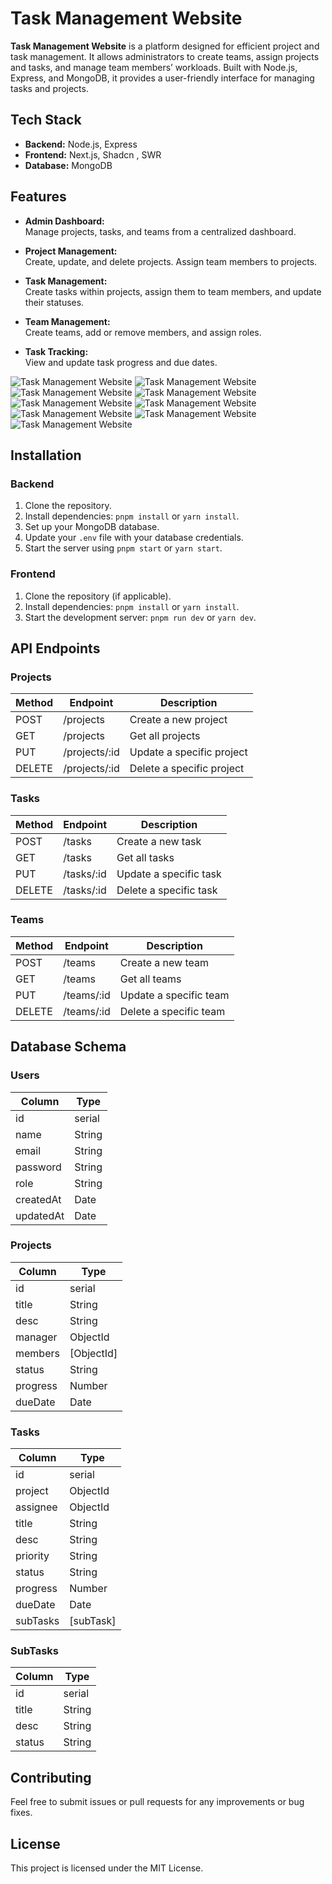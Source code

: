 # Task Management Website

**Task Management Website** is a platform designed for efficient project and task management. It allows administrators to create teams, assign projects and tasks, and manage team members’ workloads. Built with Node.js, Express, and MongoDB, it provides a user-friendly interface for managing tasks and projects.

## Tech Stack

- **Backend:** Node.js, Express
- **Frontend:** Next.js, Shadcn , SWR
- **Database:** MongoDB

## Features

- **Admin Dashboard:**  
  Manage projects, tasks, and teams from a centralized dashboard.

- **Project Management:**  
  Create, update, and delete projects. Assign team members to projects.

- **Task Management:**  
  Create tasks within projects, assign them to team members, and update their statuses.

- **Team Management:**  
  Create teams, add or remove members, and assign roles.

- **Task Tracking:**  
  View and update task progress and due dates.

![Task Management Website](demo1.png)
![Task Management Website](demo2.png)
![Task Management Website](demo3.png)
![Task Management Website](demo4.png)
![Task Management Website](demo5.png)
![Task Management Website](demo6.png)
![Task Management Website](demo7.png)
![Task Management Website](demo8.png)
![Task Management Website](demo9.png)
## Installation

### Backend

1. Clone the repository.
2. Install dependencies: `pnpm install` or `yarn install`.
3. Set up your MongoDB database.
4. Update your `.env` file with your database credentials.
5. Start the server using `pnpm start` or `yarn start`.

### Frontend

1. Clone the repository (if applicable).
2. Install dependencies: `pnpm install` or `yarn install`.
3. Start the development server: `pnpm run dev` or `yarn dev`.

## API Endpoints

### Projects

| Method | Endpoint        | Description                     |
| ------ | ----------------| --------------------------------|
| POST   | /projects       | Create a new project           |
| GET    | /projects       | Get all projects               |
| PUT    | /projects/:id   | Update a specific project      |
| DELETE | /projects/:id   | Delete a specific project      |

### Tasks

| Method | Endpoint        | Description                     |
| ------ | ----------------| --------------------------------|
| POST   | /tasks          | Create a new task              |
| GET    | /tasks          | Get all tasks                  |
| PUT    | /tasks/:id      | Update a specific task         |
| DELETE | /tasks/:id      | Delete a specific task         |

### Teams

| Method | Endpoint        | Description                     |
| ------ | ----------------| --------------------------------|
| POST   | /teams          | Create a new team              |
| GET    | /teams          | Get all teams                  |
| PUT    | /teams/:id      | Update a specific team         |
| DELETE | /teams/:id      | Delete a specific team         |

## Database Schema

### Users

| Column    | Type      |
| --------- | --------- |
| id        | serial    |
| name      | String    |
| email     | String    |
| password  | String    |
| role      | String    |
| createdAt | Date      |
| updatedAt | Date      |

### Projects

| Column    | Type      |
| --------- | --------- |
| id        | serial    |
| title     | String    |
| desc      | String    |
| manager   | ObjectId  |
| members   | [ObjectId]|
| status    | String    |
| progress   | Number    |
| dueDate   | Date      |

### Tasks

| Column    | Type      |
| --------- | --------- |
| id        | serial    |
| project   | ObjectId  |
| assignee  | ObjectId  |
| title     | String    |
| desc      | String    |
| priority  | String    |
| status    | String    |
| progress  | Number    |
| dueDate   | Date      |
| subTasks  | [subTask] |

### SubTasks

| Column    | Type      |
| --------- | --------- |
| id        | serial    |
| title     | String    |
| desc      | String    |
| status    | String    |



## Contributing

Feel free to submit issues or pull requests for any improvements or bug fixes.

## License

This project is licensed under the MIT License.
